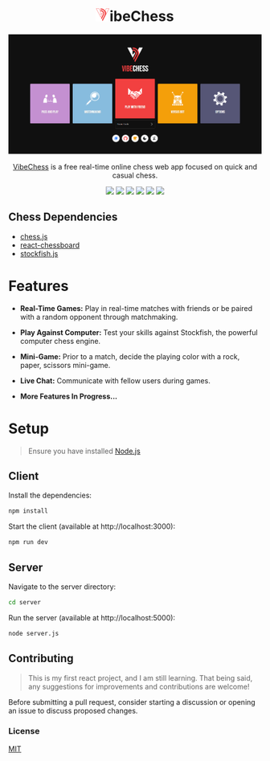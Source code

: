 # <h1 align="center"><img src="assets/alt.png" width="27"/>ibeChess</h1>

<p align="center">
  <img alt="VibeChess Banner" src="assets/demo.png">
</p>

<p align="center">
  <a href="https://github.com/nathanielseth/VibeChess" target="_blank">VibeChess</a> is a free real-time online chess web app focused on quick and casual chess.
</p>

  <p align="center">
    <a href=""><img src="https://img.shields.io/badge/React-20232A?style=for-the-badge&logo=react&logoColor=61DAFB"
    ></a>
    <a href=""><img src="https://img.shields.io/badge/Vite-646cff?style=for-the-badge&logo=vite&logoColor=61DAFB"
    ></a>
    <a href=""><img src="https://img.shields.io/badge/Node.js-43853D?style=for-the-badge&logo=node.js&logoColor=white"
    ></a>
    <a href=""><img src="https://img.shields.io/badge/Socket.io-black?style=for-the-badge&logo=socket.io&badgeColor=010101"></a>
    <a href=""><img src="https://img.shields.io/badge/Material--UI-0081CB?style=for-the-badge&logo=material-ui&logoColor=white"></a>
    <a href=""><img src="https://img.shields.io/badge/Express.js-404D59?style=for-the-badge"
    ></a>
</p>

## Chess Dependencies

-   [chess.js](https://github.com/jhlywa/chess.js)
-   [react-chessboard](https://github.com/Clariity/react-chessboard)
-   [stockfish.js](https://github.com/nmrugg/stockfish.js)

# Features

-   **Real-Time Games:** Play in real-time matches with friends or be paired with a random opponent through matchmaking.

-   **Play Against Computer:** Test your skills against Stockfish, the powerful computer chess engine.

-   **Mini-Game:** Prior to a match, decide the playing color with a rock, paper, scissors mini-game.

-   **Live Chat:** Communicate with fellow users during games.

-   **More Features In Progress...**

# Setup

> Ensure you have installed [Node.js](https://nodejs.org/)

## Client

Install the dependencies:

```bash
npm install
```

Start the client (available at http://localhost:3000):

```bash
npm run dev
```

## Server

Navigate to the server directory:

```bash
cd server
```

Run the server (available at http://localhost:5000):

```bash
node server.js
```

## Contributing

> This is my first react project, and I am still learning. That being said, any suggestions for improvements and contributions are welcome!

Before submitting a pull request, consider starting a discussion or opening an issue to discuss proposed changes.

### License

[MIT](./LICENSE)

